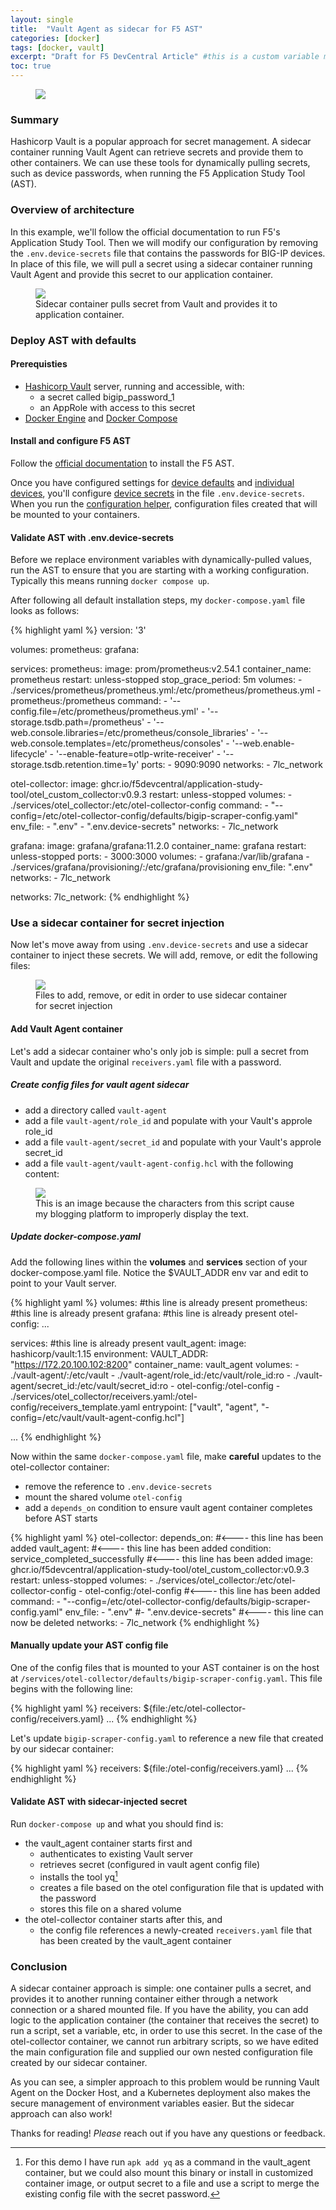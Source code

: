 ```yaml
---
layout: single
title:  "Vault Agent as sidecar for F5 AST"
categories: [docker]
tags: [docker, vault]
excerpt: "Draft for F5 DevCentral Article" #this is a custom variable meant for a short description to be displayed on home page
toc: true
---
```

<figure>
    <a href="/assets/vault-agent-sidecar/vault-agent-sidecar.png"><img src="/assets/vault-agent-sidecar/vault-agent-sidecar.png"></a>
</figure>

### Summary
Hashicorp Vault is a popular approach for secret management. A sidecar container running Vault Agent can retrieve secrets and provide them to other containers. We can use these tools for dynamically pulling secrets, such as device passwords, when running the F5 Application Study Tool (AST).

### Overview of architecture
In this example, we'll follow the official documentation to run F5's Application Study Tool. Then we will modify our configuration by removing the `.env.device-secrets` file that contains the passwords for BIG-IP devices. In place of this file, we will pull a secret using a sidecar container running Vault Agent and provide this secret to our application container.

<figure>
    <a href="/assets/vault-agent-sidecar/docker_vault_sidecar_bigip.png"><img src="/assets/vault-agent-sidecar/docker_vault_sidecar_bigip.png"></a>
    <figcaption>Sidecar container pulls secret from Vault and provides it to application container.</figcaption>
</figure>

### Deploy AST with defaults

#### Prerequisties
- [Hashicorp Vault](https://www.hashicorp.com/en/products/vault) server, running and accessible, with:
  - a secret called bigip_password_1
  - an AppRole with access to this secret
- [Docker Engine](https://docs.docker.com/engine/) and [Docker Compose](https://docs.docker.com/compose/)

#### Install and configure F5 AST 
Follow the [official documentation](https://f5devcentral.github.io/application-study-tool/getting_started.html#installation) to install the F5 AST.

Once you have configured settings for [device defaults](https://f5devcentral.github.io/application-study-tool/getting_started.html#configure-default-device-settings) and [individual devices](https://f5devcentral.github.io/application-study-tool/getting_started.html#configure-devices-to-scrape), you'll configure [device secrets](https://f5devcentral.github.io/application-study-tool/getting_started.html#configure-device-secrets) in the file `.env.device-secrets`. When you run the [configuration helper](https://f5devcentral.github.io/application-study-tool/getting_started.html#run-the-configuration-helper), configuration files created that will be mounted to your containers. 

#### Validate AST with .env.device-secrets
Before we replace environment variables with dynamically-pulled values, run the AST to ensure that you are starting with a working configuration. Typically this means running `docker compose up`.

After following all default installation steps, my `docker-compose.yaml` file looks as follows:

{% highlight yaml %}
version: '3'

volumes:
  prometheus:
  grafana:

services:
  prometheus:
    image: prom/prometheus:v2.54.1
    container_name: prometheus
    restart: unless-stopped
    stop_grace_period: 5m
    volumes:
      - ./services/prometheus/prometheus.yml:/etc/prometheus/prometheus.yml
      - prometheus:/prometheus
    command:
      - '--config.file=/etc/prometheus/prometheus.yml'
      - '--storage.tsdb.path=/prometheus'
      - '--web.console.libraries=/etc/prometheus/console_libraries'
      - '--web.console.templates=/etc/prometheus/consoles'
      - '--web.enable-lifecycle'
      - '--enable-feature=otlp-write-receiver'
      - '--storage.tsdb.retention.time=1y'
    ports:
      - 9090:9090
    networks:
      - 7lc_network

  otel-collector:
    image: ghcr.io/f5devcentral/application-study-tool/otel_custom_collector:v0.9.3
    restart: unless-stopped
    volumes:
      - ./services/otel_collector:/etc/otel-collector-config
    command:
      - "--config=/etc/otel-collector-config/defaults/bigip-scraper-config.yaml"
    env_file:
      - ".env"
      - ".env.device-secrets"
    networks:
      - 7lc_network

  grafana:
    image: grafana/grafana:11.2.0
    container_name: grafana
    restart: unless-stopped
    ports:
      - 3000:3000
    volumes:
      - grafana:/var/lib/grafana
      - ./services/grafana/provisioning/:/etc/grafana/provisioning
    env_file: ".env"
    networks:
      - 7lc_network

networks:
  7lc_network:
{% endhighlight %}

### Use a sidecar container for secret injection
Now let's move away from using `.env.device-secrets` and use a sidecar container to inject these secrets. We will add, remove, or edit the following files:

<figure>
    <a href="/assets/vault-agent-sidecar/files-to-edit.png"><img src="/assets/vault-agent-sidecar/files-to-edit.png"></a>
    <figcaption>Files to add, remove, or edit in order to use sidecar container for secret injection</figcaption>
</figure>

#### Add Vault Agent container
Let's add a sidecar container who's only job is simple: pull a secret from Vault and update the original `receivers.yaml` file with a password.

##### Create config files for vault agent sidecar
- add a directory called `vault-agent`
- add a file `vault-agent/role_id` and populate with your Vault's approle role_id
- add a file `vault-agent/secret_id` and populate with your Vault's approle secret_id
- add a file `vault-agent/vault-agent-config.hcl` with the following content:

<figure>
    <a href="/assets/vault-agent-sidecar/vault-agent-config.png"><img src="/assets/vault-agent-sidecar/vault-agent-config.png"></a>
    <figcaption>This is an image because the characters from this script cause my blogging platform to improperly display the text.</figcaption>
</figure>

##### Update docker-compose.yaml 

Add the following lines within the **volumes** and **services** section of your docker-compose.yaml file. Notice the $VAULT_ADDR env var and edit to point to your Vault server.

{% highlight yaml %}
volumes:      #this line is already present
  prometheus: #this line is already present
  grafana:    #this line is already present
  otel-config:
...

services: #this line is already present
  vault_agent:
    image: hashicorp/vault:1.15
    environment:
      VAULT_ADDR: "https://172.20.100.102:8200"
    container_name: vault_agent
    volumes:
      - ./vault-agent/:/etc/vault
      - ./vault-agent/role_id:/etc/vault/role_id:ro
      - ./vault-agent/secret_id:/etc/vault/secret_id:ro
      - otel-config:/otel-config
      - ./services/otel_collector/receivers.yaml:/otel-config/receivers_template.yaml
    entrypoint: ["vault", "agent", "-config=/etc/vault/vault-agent-config.hcl"]

...
{% endhighlight %}

Now within the same `docker-compose.yaml` file, make **careful** updates to the otel-collector container:
- remove the reference to `.env.device-secrets`
- mount the shared volume `otel-config`
- add a `depends_on` condition to ensure vault agent container completes before AST starts

{% highlight yaml %}
  otel-collector:
     depends_on: #<---- this line has been added
       vault_agent: #<---- this line has been added
         condition: service_completed_successfully #<---- this line has been added
    image: ghcr.io/f5devcentral/application-study-tool/otel_custom_collector:v0.9.3
    restart: unless-stopped
    volumes:
      - ./services/otel_collector:/etc/otel-collector-config
      - otel-config:/otel-config #<---- this line has been added
    command:
      - "--config=/etc/otel-collector-config/defaults/bigip-scraper-config.yaml"
    env_file:
      - ".env"
      #- ".env.device-secrets" #<---- this line can now be deleted
    networks:
      - 7lc_network
{% endhighlight %}

#### Manually update your AST config file

One of the config files that is mounted to your AST container is on the host at `/services/otel-collector/defaults/bigip-scraper-config.yaml`. This file begins with the following line:

{% highlight yaml %}
receivers: ${file:/etc/otel-collector-config/receivers.yaml}
...
{% endhighlight %}

Let's update `bigip-scraper-config.yaml` to reference a new file that created by our sidecar container:

{% highlight yaml %}
receivers: ${file:/otel-config/receivers.yaml}
...
{% endhighlight %}

#### Validate AST with sidecar-injected secret
Run `docker-compose up` and what you should find is:
- the vault_agent container starts first and
  - authenticates to existing Vault server
  - retrieves secret (configured in vault agent config file)
  - installs the tool yq[^1]
  - creates a file based on the otel configuration file that is updated with the password
  - stores this file on a shared volume
- the otel-collector container starts after this, and
  - the config file references a newly-created `receivers.yaml` file that has been created by the vault_agent container

### Conclusion
A sidecar container approach is simple: one container pulls a secret, and provides it to another running container either through a network connection or a shared mounted file. If you have the ability, you can add logic to the application container (the container that receives the secret) to run a script, set a variable, etc, in order to use this secret. In the case of the otel-collector container, we cannot run arbitrary scripts, so we have edited the main configuration file and supplied our own nested configuration file created by our sidecar container.

As you can see, a simpler approach to this problem would be running Vault Agent on the Docker Host, and a Kubernetes deployment also makes the secure management of environment variables easier. But the sidecar approach can also work!

Thanks for reading! *Please* reach out if you have any questions or feedback.

[^1]: For this demo I have run `apk add yq` as a command in the vault_agent container, but we could also mount this binary or install in customized container image, or output secret to a file and use a script to merge the existing config file with the secret password.